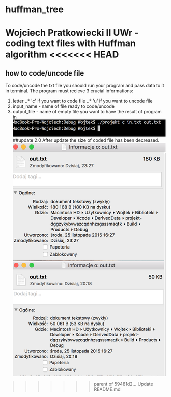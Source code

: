 # huffman_tree
Wojciech Pratkowiecki II UWr - coding text files with Huffman algorithm
<<<<<<< HEAD
=======
## how to code/uncode file
To code/uncode the txt file you should run your program and pass data to it in terminal. The program must recieve 3 crucial informations:
1. letter
..* 'c' if you want to code file
..* 'u' if you want to uncode file
2. input_name - name of file ready to code/uncode
3. output_file - name of empty file you want to have the result of program in
![alt text](https://github.com/wiatrak2/huffman_tree/blob/master/screen/screen1.png "running_program")
##update 2.0
After update the size of coded file has been decreased. 
![alt text](https://github.com/wiatrak2/huffman_tree/blob/master/screen/screen2.png "file_size")
>>>>>>> parent of 59481d2... Update README.md
